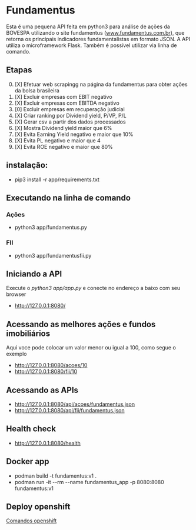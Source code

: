 # Fundamentus
Esta é uma pequena API feita em python3 para análise de ações da BOVESPA utilizando o site fundamentus (www.fundamentus.com.br), que retorna os principais indicadores fundamentalistas em formato JSON. A API utiliza o microframework Flask. Também é possível utilizar via linha de comando.

## Etapas

0. [X] Efetuar web scrapingg na página da fundamentus para obter ações da bolsa brasileira
1. [X] Excluir empresas com EBIT negativo
2. [X] Excluir empresas com EBITDA negativo
4. [0] Excluir empresas em recuperação judicial
5. [X] Criar ranking por Dividend yield, P/VP, P/L
6. [X] Gerar csv a partir dos dados processados
7. [X] Mostra Dividend yield maior que 6%
8. [X] Evita Earning Yield negativo e maior que 10%
9. [X] Evita PL negativo e maior que 4
10. [X] Evita ROE negativo e maior que 80%

## instalação:
* pip3 install -r app/requirements.txt

## Executando na linha de comando
### Ações 
* python3 app/fundamentus.py
### FII
* python3 app/fundamentusfii.py

## Iniciando a API
Execute o _python3 app/app.py_ e conecte no endereço a baixo com seu browser

* http://127.0.0.1:8080/


## Acessando as melhores ações e fundos imobiliários
Aqui voce pode colocar um valor menor ou igual a 100, como segue o exemplo

* http://127.0.0.1:8080/acoes/10
* http://127.0.0.1:8080/fii/10

## Acessando as APIs
* http://127.0.0.1:8080/api/acoes/fundamentus.json
* http://127.0.0.1:8080/api/fii/fundamentus.json

## Health check
* http://127.0.0.1:8080/health

## Docker app
* podman build -t fundamentus:v1 .
* podman run -it --rm --name fundamentus_app -p 8080:8080 fundamentus:v1

## Deploy openshift
[Comandos openshift](https://github.com/laurobmb/fundamentus/blob/master/openshift.comandos.md)
